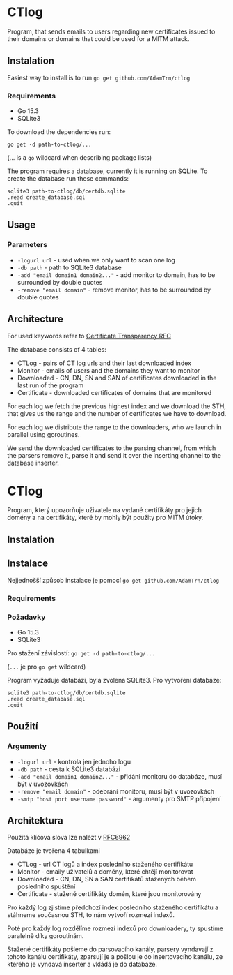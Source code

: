 # CTlog
Program, that sends emails to users regarding new certificates issued to their domains or domains that could be used for a MITM attack.

## Instalation
Easiest way to install is to run `go get github.com/AdamTrn/ctlog`
### Requirements
- Go 15.3
- SQLite3

To download the dependencies run:

`go get -d path-to-ctlog/...`

(... is a `go` wildcard when describing package lists)

The program requires a database, currently it is running on SQLite.
To create the database run these commands:
```
sqlite3 path-to-ctlog/db/certdb.sqlite
.read create_database.sql
.quit
```

## Usage
### Parameters
- `-logurl url` - used when we only want to scan one log
- `-db path` - path to SQLite3 database
- `-add "email domain1 domain2..."` - add monitor to domain, has to be surrounded by double quotes
- `-remove "email domain"` - remove monitor, has to be surrounded by double quotes

## Architecture
For used keywords refer to [Certificate Transparency RFC](https://tools.ietf.org/html/rfc6962)

The database consists of 4 tables:
- CTLog - pairs of CT log urls and their last downloaded index 
- Monitor - emails of users and the domains they want to monitor
- Downloaded - CN, DN, SN and SAN of certificates downloaded in the last run of the program
- Certificate - downloaded certificates of domains that are monitored

For each log we fetch the previous highest index and we download the STH, that gives us the range and the number of certificates we have to download.

For each log we distribute the range to the downloaders, who we launch in parallel using goroutines.

We send the downloaded certificates to the parsing channel, from which the parsers remove it, parse it and send it over the inserting channel to the database inserter.



# CTlog
Program, který upozorňuje uživatele na vydané certifikáty pro jejich domény a na certifikáty, které by mohly být použity pro MITM útoky.

## Instalation
## Instalace
Nejjednošší způsob instalace je pomocí `go get github.com/AdamTrn/ctlog`

### Requirements
### Požadavky
- Go 15.3
- SQLite3

Pro stažení závislostí:
`go get -d path-to-ctlog/...`

(`...` je pro `go get` wildcard)

Program vyžaduje databázi, byla zvolena SQLite3.
Pro vytvoření databáze:
```
sqlite3 path-to-ctlog/db/certdb.sqlite
.read create_database.sql
.quit
```

## Použití
### Argumenty
- `-logurl url` - kontrola jen jednoho logu
- `-db path` - cesta k SQLite3 databázi
- `-add "email domain1 domain2..."` - přidání monitoru do databáze, musí být v uvozovkách
- `-remove "email domain"` - odebrání monitoru, musí být v uvozovkách
- `-smtp "host port username password"` - argumenty pro SMTP připojení

## Architektura
Použitá klíčová slova lze nalézt v [RFC6962](https://tools.ietf.org/html/rfc6962)

Databáze je tvořena 4 tabulkami
- CTLog - url CT logů a index posledního staženého certifikátu
- Monitor - emaily uživatelů a domény, které chtějí monitorovat
- Downloaded - CN, DN, SN a SAN certifikátů stažených během posledního spuštění
- Certificate - stažené certifikáty domén, které jsou monitorovány

Pro každý log zjistíme předchozí index posledního staženého certifikátu a stáhneme současnou STH, to nám vytvoří rozmezí indexů.

Poté pro každý log rozdělíme rozmezí indexů pro downloadery, ty spustíme paralelně díky goroutinám.

Stažené certifikáty pošleme do parsovacího kanály, parsery vyndavají z tohoto kanálu certifikáty, zparsují je a pošlou je do insertovacího kanálu, ze kterého je vyndavá inserter a vkládá je do databáze.